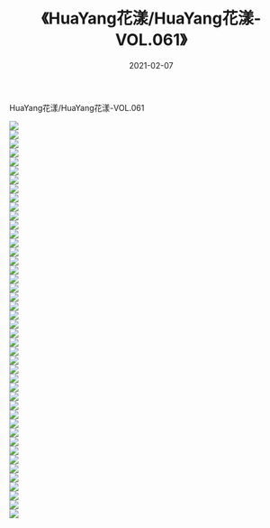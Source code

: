 ﻿---
layout: post
title:  《HuaYang花漾/HuaYang花漾-VOL.061》
date:   2021-02-07
img: http://pic.660000.xyz/1:/网络美图/2021/HuaYang花漾/HuaYang花漾-VOL.061/000.jpg
categories: [美女, 清纯, 唯美]
---

HuaYang花漾/HuaYang花漾-VOL.061

 ![](http://pic.660000.xyz/1:/网络美图/2021/HuaYang花漾/HuaYang花漾-VOL.061/001.jpg) <br>![](http://pic.660000.xyz/1:/网络美图/2021/HuaYang花漾/HuaYang花漾-VOL.061/002.jpg) <br>![](http://pic.660000.xyz/1:/网络美图/2021/HuaYang花漾/HuaYang花漾-VOL.061/003.jpg) <br>![](http://pic.660000.xyz/1:/网络美图/2021/HuaYang花漾/HuaYang花漾-VOL.061/004.jpg) <br>![](http://pic.660000.xyz/1:/网络美图/2021/HuaYang花漾/HuaYang花漾-VOL.061/005.jpg) <br>![](http://pic.660000.xyz/1:/网络美图/2021/HuaYang花漾/HuaYang花漾-VOL.061/006.jpg) <br>![](http://pic.660000.xyz/1:/网络美图/2021/HuaYang花漾/HuaYang花漾-VOL.061/007.jpg) <br>![](http://pic.660000.xyz/1:/网络美图/2021/HuaYang花漾/HuaYang花漾-VOL.061/008.jpg) <br>![](http://pic.660000.xyz/1:/网络美图/2021/HuaYang花漾/HuaYang花漾-VOL.061/009.jpg) <br>![](http://pic.660000.xyz/1:/网络美图/2021/HuaYang花漾/HuaYang花漾-VOL.061/010.jpg) <br>![](http://pic.660000.xyz/1:/网络美图/2021/HuaYang花漾/HuaYang花漾-VOL.061/011.jpg) <br>![](http://pic.660000.xyz/1:/网络美图/2021/HuaYang花漾/HuaYang花漾-VOL.061/012.jpg) <br>![](http://pic.660000.xyz/1:/网络美图/2021/HuaYang花漾/HuaYang花漾-VOL.061/013.jpg) <br>![](http://pic.660000.xyz/1:/网络美图/2021/HuaYang花漾/HuaYang花漾-VOL.061/014.jpg) <br>![](http://pic.660000.xyz/1:/网络美图/2021/HuaYang花漾/HuaYang花漾-VOL.061/015.jpg) <br>![](http://pic.660000.xyz/1:/网络美图/2021/HuaYang花漾/HuaYang花漾-VOL.061/016.jpg) <br>![](http://pic.660000.xyz/1:/网络美图/2021/HuaYang花漾/HuaYang花漾-VOL.061/017.jpg) <br>![](http://pic.660000.xyz/1:/网络美图/2021/HuaYang花漾/HuaYang花漾-VOL.061/018.jpg) <br>![](http://pic.660000.xyz/1:/网络美图/2021/HuaYang花漾/HuaYang花漾-VOL.061/019.jpg) <br>![](http://pic.660000.xyz/1:/网络美图/2021/HuaYang花漾/HuaYang花漾-VOL.061/020.jpg) <br>![](http://pic.660000.xyz/1:/网络美图/2021/HuaYang花漾/HuaYang花漾-VOL.061/021.jpg) <br>![](http://pic.660000.xyz/1:/网络美图/2021/HuaYang花漾/HuaYang花漾-VOL.061/022.jpg) <br>![](http://pic.660000.xyz/1:/网络美图/2021/HuaYang花漾/HuaYang花漾-VOL.061/023.jpg) <br>![](http://pic.660000.xyz/1:/网络美图/2021/HuaYang花漾/HuaYang花漾-VOL.061/024.jpg) <br>![](http://pic.660000.xyz/1:/网络美图/2021/HuaYang花漾/HuaYang花漾-VOL.061/025.jpg) <br>![](http://pic.660000.xyz/1:/网络美图/2021/HuaYang花漾/HuaYang花漾-VOL.061/026.jpg) <br>![](http://pic.660000.xyz/1:/网络美图/2021/HuaYang花漾/HuaYang花漾-VOL.061/027.jpg) <br>![](http://pic.660000.xyz/1:/网络美图/2021/HuaYang花漾/HuaYang花漾-VOL.061/028.jpg) <br>![](http://pic.660000.xyz/1:/网络美图/2021/HuaYang花漾/HuaYang花漾-VOL.061/029.jpg) <br>![](http://pic.660000.xyz/1:/网络美图/2021/HuaYang花漾/HuaYang花漾-VOL.061/030.jpg) <br>![](http://pic.660000.xyz/1:/网络美图/2021/HuaYang花漾/HuaYang花漾-VOL.061/031.jpg) <br>![](http://pic.660000.xyz/1:/网络美图/2021/HuaYang花漾/HuaYang花漾-VOL.061/032.jpg) <br>![](http://pic.660000.xyz/1:/网络美图/2021/HuaYang花漾/HuaYang花漾-VOL.061/033.jpg) <br>![](http://pic.660000.xyz/1:/网络美图/2021/HuaYang花漾/HuaYang花漾-VOL.061/034.jpg) <br>![](http://pic.660000.xyz/1:/网络美图/2021/HuaYang花漾/HuaYang花漾-VOL.061/035.jpg) <br>![](http://pic.660000.xyz/1:/网络美图/2021/HuaYang花漾/HuaYang花漾-VOL.061/036.jpg) <br>![](http://pic.660000.xyz/1:/网络美图/2021/HuaYang花漾/HuaYang花漾-VOL.061/037.jpg) <br>![](http://pic.660000.xyz/1:/网络美图/2021/HuaYang花漾/HuaYang花漾-VOL.061/038.jpg) <br>![](http://pic.660000.xyz/1:/网络美图/2021/HuaYang花漾/HuaYang花漾-VOL.061/039.jpg) <br>![](http://pic.660000.xyz/1:/网络美图/2021/HuaYang花漾/HuaYang花漾-VOL.061/040.jpg) <br>![](http://pic.660000.xyz/1:/网络美图/2021/HuaYang花漾/HuaYang花漾-VOL.061/041.jpg) <br>![](http://pic.660000.xyz/1:/网络美图/2021/HuaYang花漾/HuaYang花漾-VOL.061/042.jpg) <br>![](http://pic.660000.xyz/1:/网络美图/2021/HuaYang花漾/HuaYang花漾-VOL.061/043.jpg) <br>![](http://pic.660000.xyz/1:/网络美图/2021/HuaYang花漾/HuaYang花漾-VOL.061/044.jpg) <br>